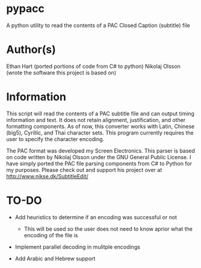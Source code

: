 pypacc
======

A python utility to read the contents of a PAC Closed Caption (subtitle) file


Author(s)
=========

Ethan Hart (ported portions of code from C# to python)
Nikolaj Olsson (wrote the software this project is based on)


Information
===========

This script will read the contents of a PAC subtitle file and can output
timing information and text. It does not retain alignment, justification, and
other formatting components. As of now, this converter works with Latin,
Chinese (big5), Cyrillic, and Thai character sets. This program currently
requires the user to specify the character encoding.

The PAC format was developed my Screen Electronics.
This parser is based on code written by Nikolaj Olsson under the GNU General
Public License. I have simply ported the PAC file parsing components from C#
to Python for my purposes. Please check out and support his project over at
http://www.nikse.dk/SubtitleEdit/


TO-DO
=====

- Add heuristics to determine if an encoding was successful or not
    - This will be used so the user does not need to know aprior what the
      encoding of the file is

- Implement parallel decoding in mulitple encodings

- Add Arabic and Hebrew support
